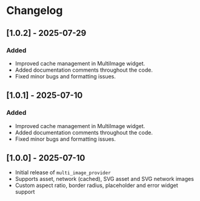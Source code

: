 # Changelog

## [1.0.2] - 2025-07-29
### Added
- Improved cache management in MultiImage widget.
- Added documentation comments throughout the code.
- Fixed minor bugs and formatting issues.

## [1.0.1] - 2025-07-10
### Added
- Improved cache management in MultiImage widget.
- Added documentation comments throughout the code.
- Fixed minor bugs and formatting issues.

## [1.0.0] - 2025-07-10
- Initial release of `multi_image_provider`
- Supports asset, network (cached), SVG asset and SVG network images
- Custom aspect ratio, border radius, placeholder and error widget support
